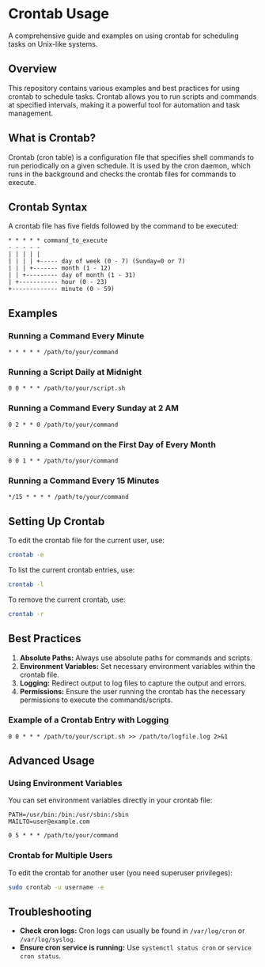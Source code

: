 # Crontab Usage

A comprehensive guide and examples on using crontab for scheduling tasks on Unix-like systems.

## Overview

This repository contains various examples and best practices for using crontab to schedule tasks. Crontab allows you to run scripts and commands at specified intervals, making it a powerful tool for automation and task management.

## What is Crontab?

Crontab (cron table) is a configuration file that specifies shell commands to run periodically on a given schedule. It is used by the cron daemon, which runs in the background and checks the crontab files for commands to execute.

## Crontab Syntax

A crontab file has five fields followed by the command to be executed:

```
* * * * * command_to_execute
- - - - -
| | | | |
| | | | +----- day of week (0 - 7) (Sunday=0 or 7)
| | | +------- month (1 - 12)
| | +--------- day of month (1 - 31)
| +----------- hour (0 - 23)
+------------- minute (0 - 59)
```

## Examples

### Running a Command Every Minute

```crontab
* * * * * /path/to/your/command
```

### Running a Script Daily at Midnight

```crontab
0 0 * * * /path/to/your/script.sh
```

### Running a Command Every Sunday at 2 AM

```crontab
0 2 * * 0 /path/to/your/command
```

### Running a Command on the First Day of Every Month

```crontab
0 0 1 * * /path/to/your/command
```

### Running a Command Every 15 Minutes

```crontab
*/15 * * * * /path/to/your/command
```

## Setting Up Crontab

To edit the crontab file for the current user, use:

```bash
crontab -e
```

To list the current crontab entries, use:

```bash
crontab -l
```

To remove the current crontab, use:

```bash
crontab -r
```

## Best Practices

1. **Absolute Paths:** Always use absolute paths for commands and scripts.
2. **Environment Variables:** Set necessary environment variables within the crontab file.
3. **Logging:** Redirect output to log files to capture the output and errors.
4. **Permissions:** Ensure the user running the crontab has the necessary permissions to execute the commands/scripts.

### Example of a Crontab Entry with Logging

```crontab
0 0 * * * /path/to/your/script.sh >> /path/to/logfile.log 2>&1
```

## Advanced Usage

### Using Environment Variables

You can set environment variables directly in your crontab file:

```crontab
PATH=/usr/bin:/bin:/usr/sbin:/sbin
MAILTO=user@example.com

0 5 * * * /path/to/your/command
```

### Crontab for Multiple Users

To edit the crontab for another user (you need superuser privileges):

```bash
sudo crontab -u username -e
```

## Troubleshooting

- **Check cron logs:** Cron logs can usually be found in `/var/log/cron` or `/var/log/syslog`.
- **Ensure cron service is running:** Use `systemctl status cron` or `service cron status`.


